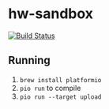 # hw-sandbox

[![Build Status](https://travis-ci.com/luizribeiro/hw-sandbox.svg?branch=master)](https://travis-ci.com/luizribeiro/hw-sandbox)

## Running

1. `brew install platformio`
2. `pio run` to compile
3. `pio run --target upload`
